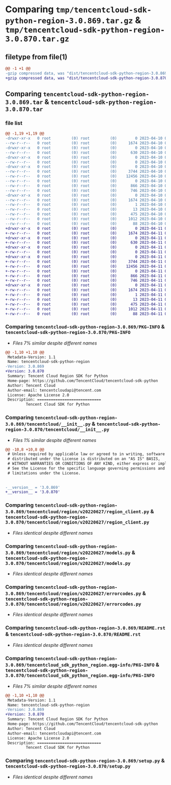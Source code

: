 # Comparing `tmp/tencentcloud-sdk-python-region-3.0.869.tar.gz` & `tmp/tencentcloud-sdk-python-region-3.0.870.tar.gz`

## filetype from file(1)

```diff
@@ -1 +1 @@
-gzip compressed data, was "dist/tencentcloud-sdk-python-region-3.0.869.tar", last modified: Mon Apr 10 03:11:41 2023, max compression
+gzip compressed data, was "dist/tencentcloud-sdk-python-region-3.0.870.tar", last modified: Tue Apr 11 03:51:18 2023, max compression
```

## Comparing `tencentcloud-sdk-python-region-3.0.869.tar` & `tencentcloud-sdk-python-region-3.0.870.tar`

### file list

```diff
@@ -1,19 +1,19 @@
-drwxr-xr-x   0 root         (0) root         (0)        0 2023-04-10 03:11:41.000000 tencentcloud-sdk-python-region-3.0.869/
--rw-r--r--   0 root         (0) root         (0)     1674 2023-04-10 03:11:41.000000 tencentcloud-sdk-python-region-3.0.869/PKG-INFO
-drwxr-xr-x   0 root         (0) root         (0)        0 2023-04-10 03:11:41.000000 tencentcloud-sdk-python-region-3.0.869/tencentcloud/
--rw-r--r--   0 root         (0) root         (0)      630 2023-04-10 03:11:41.000000 tencentcloud-sdk-python-region-3.0.869/tencentcloud/__init__.py
-drwxr-xr-x   0 root         (0) root         (0)        0 2023-04-10 03:11:41.000000 tencentcloud-sdk-python-region-3.0.869/tencentcloud/region/
--rw-r--r--   0 root         (0) root         (0)        0 2023-04-10 03:11:41.000000 tencentcloud-sdk-python-region-3.0.869/tencentcloud/region/__init__.py
-drwxr-xr-x   0 root         (0) root         (0)        0 2023-04-10 03:11:41.000000 tencentcloud-sdk-python-region-3.0.869/tencentcloud/region/v20220627/
--rw-r--r--   0 root         (0) root         (0)     3744 2023-04-10 03:11:41.000000 tencentcloud-sdk-python-region-3.0.869/tencentcloud/region/v20220627/region_client.py
--rw-r--r--   0 root         (0) root         (0)    12456 2023-04-10 03:11:41.000000 tencentcloud-sdk-python-region-3.0.869/tencentcloud/region/v20220627/models.py
--rw-r--r--   0 root         (0) root         (0)        0 2023-04-10 03:11:41.000000 tencentcloud-sdk-python-region-3.0.869/tencentcloud/region/v20220627/__init__.py
--rw-r--r--   0 root         (0) root         (0)      866 2023-04-10 03:11:41.000000 tencentcloud-sdk-python-region-3.0.869/tencentcloud/region/v20220627/errorcodes.py
--rw-r--r--   0 root         (0) root         (0)      746 2023-04-10 03:11:41.000000 tencentcloud-sdk-python-region-3.0.869/README.rst
-drwxr-xr-x   0 root         (0) root         (0)        0 2023-04-10 03:11:41.000000 tencentcloud-sdk-python-region-3.0.869/tencentcloud_sdk_python_region.egg-info/
--rw-r--r--   0 root         (0) root         (0)     1674 2023-04-10 03:11:41.000000 tencentcloud-sdk-python-region-3.0.869/tencentcloud_sdk_python_region.egg-info/PKG-INFO
--rw-r--r--   0 root         (0) root         (0)        1 2023-04-10 03:11:41.000000 tencentcloud-sdk-python-region-3.0.869/tencentcloud_sdk_python_region.egg-info/dependency_links.txt
--rw-r--r--   0 root         (0) root         (0)       13 2023-04-10 03:11:41.000000 tencentcloud-sdk-python-region-3.0.869/tencentcloud_sdk_python_region.egg-info/top_level.txt
--rw-r--r--   0 root         (0) root         (0)      475 2023-04-10 03:11:41.000000 tencentcloud-sdk-python-region-3.0.869/tencentcloud_sdk_python_region.egg-info/SOURCES.txt
--rw-r--r--   0 root         (0) root         (0)     1012 2023-04-10 03:11:41.000000 tencentcloud-sdk-python-region-3.0.869/setup.py
--rw-r--r--   0 root         (0) root         (0)       88 2023-04-10 03:11:41.000000 tencentcloud-sdk-python-region-3.0.869/setup.cfg
+drwxr-xr-x   0 root         (0) root         (0)        0 2023-04-11 03:51:18.000000 tencentcloud-sdk-python-region-3.0.870/
+-rw-r--r--   0 root         (0) root         (0)     1674 2023-04-11 03:51:18.000000 tencentcloud-sdk-python-region-3.0.870/PKG-INFO
+drwxr-xr-x   0 root         (0) root         (0)        0 2023-04-11 03:51:18.000000 tencentcloud-sdk-python-region-3.0.870/tencentcloud/
+-rw-r--r--   0 root         (0) root         (0)      630 2023-04-11 03:51:18.000000 tencentcloud-sdk-python-region-3.0.870/tencentcloud/__init__.py
+drwxr-xr-x   0 root         (0) root         (0)        0 2023-04-11 03:51:18.000000 tencentcloud-sdk-python-region-3.0.870/tencentcloud/region/
+-rw-r--r--   0 root         (0) root         (0)        0 2023-04-11 03:51:18.000000 tencentcloud-sdk-python-region-3.0.870/tencentcloud/region/__init__.py
+drwxr-xr-x   0 root         (0) root         (0)        0 2023-04-11 03:51:18.000000 tencentcloud-sdk-python-region-3.0.870/tencentcloud/region/v20220627/
+-rw-r--r--   0 root         (0) root         (0)     3744 2023-04-11 03:51:18.000000 tencentcloud-sdk-python-region-3.0.870/tencentcloud/region/v20220627/region_client.py
+-rw-r--r--   0 root         (0) root         (0)    12456 2023-04-11 03:51:18.000000 tencentcloud-sdk-python-region-3.0.870/tencentcloud/region/v20220627/models.py
+-rw-r--r--   0 root         (0) root         (0)        0 2023-04-11 03:51:18.000000 tencentcloud-sdk-python-region-3.0.870/tencentcloud/region/v20220627/__init__.py
+-rw-r--r--   0 root         (0) root         (0)      866 2023-04-11 03:51:18.000000 tencentcloud-sdk-python-region-3.0.870/tencentcloud/region/v20220627/errorcodes.py
+-rw-r--r--   0 root         (0) root         (0)      746 2023-04-11 03:51:18.000000 tencentcloud-sdk-python-region-3.0.870/README.rst
+drwxr-xr-x   0 root         (0) root         (0)        0 2023-04-11 03:51:18.000000 tencentcloud-sdk-python-region-3.0.870/tencentcloud_sdk_python_region.egg-info/
+-rw-r--r--   0 root         (0) root         (0)     1674 2023-04-11 03:51:18.000000 tencentcloud-sdk-python-region-3.0.870/tencentcloud_sdk_python_region.egg-info/PKG-INFO
+-rw-r--r--   0 root         (0) root         (0)        1 2023-04-11 03:51:18.000000 tencentcloud-sdk-python-region-3.0.870/tencentcloud_sdk_python_region.egg-info/dependency_links.txt
+-rw-r--r--   0 root         (0) root         (0)       13 2023-04-11 03:51:18.000000 tencentcloud-sdk-python-region-3.0.870/tencentcloud_sdk_python_region.egg-info/top_level.txt
+-rw-r--r--   0 root         (0) root         (0)      475 2023-04-11 03:51:18.000000 tencentcloud-sdk-python-region-3.0.870/tencentcloud_sdk_python_region.egg-info/SOURCES.txt
+-rw-r--r--   0 root         (0) root         (0)     1012 2023-04-11 03:51:18.000000 tencentcloud-sdk-python-region-3.0.870/setup.py
+-rw-r--r--   0 root         (0) root         (0)       88 2023-04-11 03:51:18.000000 tencentcloud-sdk-python-region-3.0.870/setup.cfg
```

### Comparing `tencentcloud-sdk-python-region-3.0.869/PKG-INFO` & `tencentcloud-sdk-python-region-3.0.870/PKG-INFO`

 * *Files 7% similar despite different names*

```diff
@@ -1,10 +1,10 @@
 Metadata-Version: 1.1
 Name: tencentcloud-sdk-python-region
-Version: 3.0.869
+Version: 3.0.870
 Summary: Tencent Cloud Region SDK for Python
 Home-page: https://github.com/TencentCloud/tencentcloud-sdk-python
 Author: Tencent Cloud
 Author-email: tencentcloudapi@tencent.com
 License: Apache License 2.0
 Description: ============================
         Tencent Cloud SDK for Python
```

### Comparing `tencentcloud-sdk-python-region-3.0.869/tencentcloud/__init__.py` & `tencentcloud-sdk-python-region-3.0.870/tencentcloud/__init__.py`

 * *Files 1% similar despite different names*

```diff
@@ -10,8 +10,8 @@
 # Unless required by applicable law or agreed to in writing, software
 # distributed under the License is distributed on an "AS IS" BASIS,
 # WITHOUT WARRANTIES OR CONDITIONS OF ANY KIND, either express or implied.
 # See the License for the specific language governing permissions and
 # limitations under the License.
 
 
-__version__ = '3.0.869'
+__version__ = '3.0.870'
```

### Comparing `tencentcloud-sdk-python-region-3.0.869/tencentcloud/region/v20220627/region_client.py` & `tencentcloud-sdk-python-region-3.0.870/tencentcloud/region/v20220627/region_client.py`

 * *Files identical despite different names*

### Comparing `tencentcloud-sdk-python-region-3.0.869/tencentcloud/region/v20220627/models.py` & `tencentcloud-sdk-python-region-3.0.870/tencentcloud/region/v20220627/models.py`

 * *Files identical despite different names*

### Comparing `tencentcloud-sdk-python-region-3.0.869/tencentcloud/region/v20220627/errorcodes.py` & `tencentcloud-sdk-python-region-3.0.870/tencentcloud/region/v20220627/errorcodes.py`

 * *Files identical despite different names*

### Comparing `tencentcloud-sdk-python-region-3.0.869/README.rst` & `tencentcloud-sdk-python-region-3.0.870/README.rst`

 * *Files identical despite different names*

### Comparing `tencentcloud-sdk-python-region-3.0.869/tencentcloud_sdk_python_region.egg-info/PKG-INFO` & `tencentcloud-sdk-python-region-3.0.870/tencentcloud_sdk_python_region.egg-info/PKG-INFO`

 * *Files 7% similar despite different names*

```diff
@@ -1,10 +1,10 @@
 Metadata-Version: 1.1
 Name: tencentcloud-sdk-python-region
-Version: 3.0.869
+Version: 3.0.870
 Summary: Tencent Cloud Region SDK for Python
 Home-page: https://github.com/TencentCloud/tencentcloud-sdk-python
 Author: Tencent Cloud
 Author-email: tencentcloudapi@tencent.com
 License: Apache License 2.0
 Description: ============================
         Tencent Cloud SDK for Python
```

### Comparing `tencentcloud-sdk-python-region-3.0.869/setup.py` & `tencentcloud-sdk-python-region-3.0.870/setup.py`

 * *Files identical despite different names*

